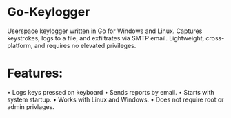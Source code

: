 # Go-Keylogger
Userspace keylogger written in Go for Windows and Linux. Captures keystrokes, logs to a file, and exfiltrates via SMTP email. Lightweight, cross-platform, and requires no elevated privileges.

# Features:

•	Logs keys pressed on keyboard 
•	Sends reports by email.
•	Starts with system startup.
•	Works with Linux and Windows.
•	Does not require root or admin privlages.
